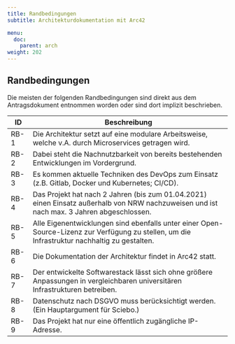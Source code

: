 ```yaml
---
title: Randbedingungen
subtitle: Architekturdokumentation mit Arc42

menu:
  doc:
    parent: arch
weight: 202
---
```


## Randbedingungen

Die meisten der folgenden Randbedingungen sind direkt aus dem Antragsdokument entnommen worden oder sind dort implizit beschrieben.

|  ID  |                                                                 Beschreibung                                                                  |
|------|-----------------------------------------------------------------------------------------------------------------------------------------------|
| RB-1 |                     Die Architektur setzt auf eine modulare Arbeitsweise, welche v.A. durch Microservices getragen wird.                      |
| RB-2 |                             Dabei steht die Nachnutzbarkeit von bereits bestehenden Entwicklungen im Vordergrund.                             |
| RB-3 |                       Es kommen aktuelle Techniken des DevOps zum Einsatz (z.B. Gitlab, Docker und Kubernetes; CI/CD).                        |
| RB-4 |   Das Projekt hat nach 2 Jahren (bis zum 01.04.2021) einen Einsatz außerhalb von NRW nachzuweisen und ist nach max. 3 Jahren abgeschlossen.   |
| RB-5 | Alle Eigenentwicklungen sind ebenfalls unter einer Open-Source-Lizenz zur Verfügung zu stellen, um die Infrastruktur nachhaltig zu gestalten. |
| RB-6 |                                           Die Dokumentation der Architektur findet in Arc42 statt.                                            |
| RB-7 |         Der entwickelte Softwarestack lässt sich ohne größere Anpassungen in vergleichbaren universitären Infrastrukturen betreiben.          |
| RB-8 |                              Datenschutz nach DSGVO muss berücksichtigt werden. (Ein Hauptargument für Sciebo.)                               |
| RB-9 |                                          Das Projekt hat nur eine öffentlich zugängliche IP-Adresse.                                          |